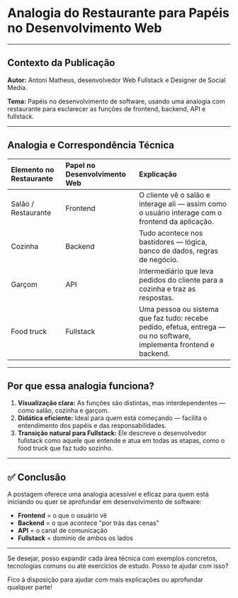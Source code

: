 # Analogia do Restaurante para Papéis no Desenvolvimento Web

---

## Contexto da Publicação

**Autor:** Antoni Matheus, desenvolvedor Web Fullstack e Designer de Social Media.

**Tema:** Papéis no desenvolvimento de software, usando uma analogia com restaurante para esclarecer as funções de frontend, backend, API e fullstack.

---

## Analogia e Correspondência Técnica

| Elemento no Restaurante | Papel no Desenvolvimento Web | Explicação |
| :---------------------- | :--------------------------- | :--------- |
| Salão / Restaurante     | Frontend                     | O cliente vê o salão e interage ali — assim como o usuário interage com o frontend da aplicação. |
| Cozinha                 | Backend                      | Tudo acontece nos bastidores — lógica, banco de dados, regras de negócio. |
| Garçom                  | API                          | Intermediário que leva pedidos do cliente para a cozinha e traz as respostas. |
| Food truck              | Fullstack                    | Uma pessoa ou sistema que faz tudo: recebe pedido, efetua, entrega — ou no software, implementa frontend e backend. |

---

## Por que essa analogia funciona?

1.  **Visualização clara:** As funções são distintas, mas interdependentes — como salão, cozinha e garçom.
2.  **Didática eficiente:** Ideal para quem está começando — facilita o entendimento dos papéis e das responsabilidades.
3.  **Transição natural para Fullstack:** Ele descreve o desenvolvedor fullstack como aquele que entende e atua em todas as etapas, como o food truck que faz tudo sozinho.

---

## ✅ Conclusão

A postagem oferece uma analogia acessível e eficaz para quem está iniciando ou quer se aprofundar em desenvolvimento de software:

*   **Frontend** = o que o usuário vê
*   **Backend** = o que acontece "por trás das cenas"
*   **API** = o canal de comunicação
*   **Fullstack** = domínio de ambos os lados

---

Se desejar, posso expandir cada área técnica com exemplos concretos, tecnologias comuns ou até exercícios de estudo. Posso te ajudar com isso?

Fico à disposição para ajudar com mais explicações ou aprofundar qualquer parte!
